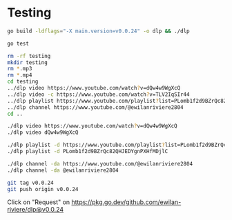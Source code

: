 # Testing

```bash
go build -ldflags="-X main.version=v0.0.24" -o dlp && ./dlp
```

```bash
go test
```

```bash
rm -rf testing
mkdir testing
rm *.mp3
rm *.mp4
cd testing
../dlp video https://www.youtube.com/watch?v=dQw4w9WgXcQ
../dlp video -c https://www.youtube.com/watch?v=TLV2IqSIr44
../dlp playlist https://www.youtube.com/playlist?list=PLomb1f2d9BZrQc82QHJEDYgnPXHfMDjlC
../dlp channel https://www.youtube.com/@ewilanriviere2804
cd ..
```

```bash
./dlp video https://www.youtube.com/watch?v=dQw4w9WgXcQ
./dlp video dQw4w9WgXcQ

./dlp playlist -d https://www.youtube.com/playlist?list=PLomb1f2d9BZrQc82QHJEDYgnPXHfMDjlC
./dlp playlist -d PLomb1f2d9BZrQc82QHJEDYgnPXHfMDjlC

./dlp channel -da https://www.youtube.com/@ewilanriviere2804
./dlp channel -da @ewilanriviere2804
```

```bash
git tag v0.0.24
git push origin v0.0.24
```

Click on "Request" on <https://pkg.go.dev/github.com/ewilan-riviere/dlp@v0.0.24>
